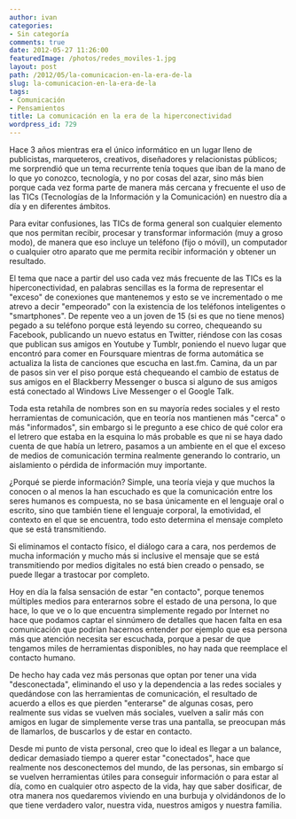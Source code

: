 ```yaml
---
author: ivan
categories:
- Sin categoría
comments: true
date: 2012-05-27 11:26:00
featuredImage: /photos/redes_moviles-1.jpg
layout: post
path: /2012/05/la-comunicacion-en-la-era-de-la
slug: la-comunicacion-en-la-era-de-la
tags:
- Comunicación
- Pensamientos
title: La comunicación en la era de la hiperconectividad
wordpress_id: 729
---
```


Hace 3 años mientras era el único informático en un lugar lleno de publicistas, marqueteros, creativos, diseñadores y relacionistas públicos; me sorprendió que un tema recurrente tenía toques que iban de la mano de lo que yo conozco, tecnología, y no por cosas del azar, sino más bien porque cada vez forma parte de manera más cercana y frecuente el uso de las TICs (Tecnologías de la Información y la Comunicación) en nuestro día a día y en diferentes ámbitos.

Para evitar confusiones, las TICs de forma general son cualquier elemento que nos permitan recibir, procesar y transformar información (muy a groso modo), de manera que eso incluye un teléfono (fijo o móvil), un computador o cualquier otro aparato que me permita recibir información y obtener un resultado.

El tema que nace a partir del uso cada vez más frecuente de las TICs es la hiperconectividad, en palabras sencillas es la forma de representar el "exceso" de conexiones que mantenemos y esto se ve incrementado o me atrevo a decir "empeorado" con la existencia de los teléfonos inteligentes o "smartphones". De repente veo a un joven de 15 (si es que no tiene menos) pegado a su teléfono porque está leyendo su correo, chequeando su Facebook, publicando un nuevo estatus en Twitter, riéndose con las cosas que publican sus amigos en Youtube y Tumblr, poniendo el nuevo lugar que encontró para comer en Foursquare mientras de forma automática se actualiza la lista de canciones que escucha en last.fm. Camina, da un par de pasos sin ver el piso porque está chequeando el cambio de estatus de sus amigos en el Blackberry Messenger o busca si alguno de sus amigos está conectado al Windows Live Messenger o el Google Talk.

Toda esta retahíla de nombres son en su mayoría redes sociales y el resto herramientas de comunicación, que en teoría nos mantienen más "cerca" o más "informados", sin embargo si le pregunto a ese chico de qué color era el letrero que estaba en la esquina lo más probable es que ni se haya dado cuenta de que había un letrero, pasamos a un ambiente en el que el exceso de medios de comunicación termina realmente generando lo contrario, un aislamiento o pérdida de información muy importante.

¿Porqué se pierde información? Simple, una teoría vieja y que muchos la conocen o al menos la han escuchado es que la comunicación entre los seres humanos es compuesta, no se basa únicamente en el lenguaje oral o escrito, sino que también tiene el lenguaje corporal, la emotividad, el contexto en el que se encuentra, todo esto determina el mensaje completo que se está transmitiendo.

Si eliminamos el contacto físico, el diálogo cara a cara, nos perdemos de mucha información y mucho más si inclusive el mensaje que se está transmitiendo por medios digitales no está bien creado o pensado, se puede llegar a trastocar por completo.

Hoy en día la falsa sensación de estar "en contacto", porque tenemos múltiples medios para enterarnos sobre el estado de una persona, lo que hace, lo que ve o lo que encuentra simplemente regado por Internet no hace que podamos captar el sinnúmero de detalles que hacen falta en esa comunicación que podrían hacernos entender por ejemplo que esa persona más que atención necesita ser escuchada, porque a pesar de que tengamos miles de herramientas disponibles, no hay nada que reemplace el contacto humano.

De hecho hay cada vez más personas que optan por tener una vida "desconectada", eliminando el uso y la dependencia a las redes sociales y quedándose con las herramientas de comunicación, el resultado de acuerdo a ellos es que pierden "enterarse" de algunas cosas, pero realmente sus vidas se vuelven más sociales, vuelven a salir más con amigos en lugar de simplemente verse tras una pantalla, se preocupan más de llamarlos, de buscarlos y de estar en contacto.

Desde mi punto de vista personal, creo que lo ideal es llegar a un balance, dedicar demasiado tiempo a querer estar "conectados", hace que realmente nos desconectemos del mundo, de las personas, sin embargo sí se vuelven herramientas útiles para conseguir información o para estar al día, como en cualquier otro aspecto de la vida, hay que saber dosificar, de otra manera nos quedaremos viviendo en una burbuja y olvidándonos de lo que tiene verdadero valor, nuestra vida, nuestros amigos y nuestra familia.